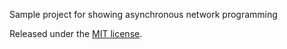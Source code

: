 Sample project for showing asynchronous network programming

Released under the [MIT license](http://opensource.org/licenses/MIT). 